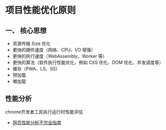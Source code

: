 # 项目性能优化原则

## 一、 核心思想

+ 资源传输 Size 优化
+ 更快的硬件速度（网络、CPU、I/O 增强）
+ 更快的执行速度（WebAssembly、Worker 等）
+ 更快的算法（软件执行性能优化，例如 CSS 优化、DOM 优化、并发调度等）
+ 缓存（PWA、LS、SS）
+ 预加载
+ 懒加载

## 性能分析


chrome开发者工具执行运行时性能评估 

+ [网页性能分析不完全指南](https://segmentfault.com/a/1190000012243560)
